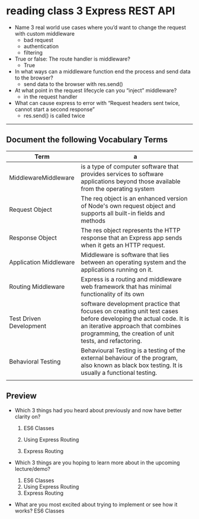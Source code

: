 # reading class 3 Express REST API

- Name 3 real world use cases where you’d want to change the request with custom middleware
  - bad request
  - authentication
  - filtering
- True or false: The route handler is middleware?
  - True
- In what ways can a middleware function end the process and send data to the browser?
  - send data to the browser with res.send()
- At what point in the request lifecycle can you “inject” middleware?
  - in the request handler
- What can cause express to error with “Request headers sent twice, cannot start a second response”
  - res.send() is called twice

---

## Document the following Vocabulary Terms

| Term                    | a                                                                                                                                                                                                             |
| ----------------------- | ------------------------------------------------------------------------------------------------------------------------------------------------------------------------------------------------------------- |
| MiddlewareMiddleware    | is a type of computer software that provides services to software applications beyond those available from the operating system                                                                               |
| Request Object          | The req object is an enhanced version of Node's own request object and supports all built-in fields and methods                                                                                               |
| Response Object         | The res object represents the HTTP response that an Express app sends when it gets an HTTP request.                                                                                                           |
| Application Middleware  | Middleware is software that lies between an operating system and the applications running on it.                                                                                                              |
| Routing Middleware      | Express is a routing and middleware web framework that has minimal functionality of its own                                                                                                                   |
| Test Driven Development | software development practice that focuses on creating unit test cases before developing the actual code. It is an iterative approach that combines programming, the creation of unit tests, and refactoring. |
| Behavioral Testing      | Behavioural Testing is a testing of the external behaviour of the program, also known as black box testing. It is usually a functional testing.                                                               |
|                         |

## Preview

- Which 3 things had you heard about previously and now have better clarity on?

  1. ES6 Classes

  2. Using Express Routing

  3. Express Routing

- Which 3 things are you hoping to learn more about in the upcoming lecture/demo?
  1. ES6 Classes
  2. Using Express Routing
  3. Express Routing
- What are you most excited about trying to implement or see how it works?
  ES6 Classes
